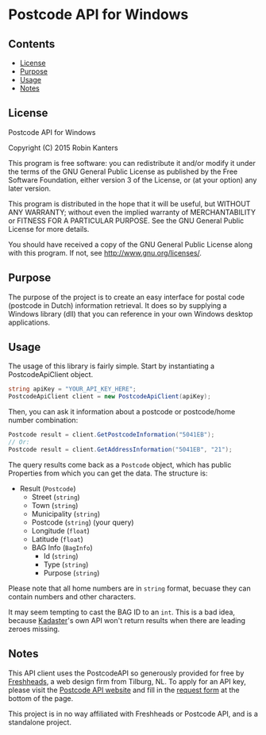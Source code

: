 Postcode API for Windows
========================

Contents
--------
- [License](#license)
- [Purpose](#purpose)
- [Usage](#usage)
- [Notes](#notes)

License
-------
Postcode API for Windows

Copyright (C) 2015  Robin Kanters

This program is free software: you can redistribute it and/or modify
it under the terms of the GNU General Public License as published by
the Free Software Foundation, either version 3 of the License, or
(at your option) any later version.

This program is distributed in the hope that it will be useful,
but WITHOUT ANY WARRANTY; without even the implied warranty of
MERCHANTABILITY or FITNESS FOR A PARTICULAR PURPOSE.  See the
GNU General Public License for more details.

You should have received a copy of the GNU General Public License
along with this program.  If not, see <http://www.gnu.org/licenses/>.

Purpose
-------
The purpose of the project is to create an easy interface for postal code (postcode in Dutch) information retrieval. It does so by supplying a Windows library (dll) that you can reference in your own Windows desktop applications.

Usage
-----
The usage of this library is fairly simple. Start by instantiating a PostcodeApiClient object.
```C#
string apiKey = "YOUR_API_KEY_HERE";
PostcodeApiClient client = new PostcodeApiClient(apiKey);
```

Then, you can ask it information about a postcode or postcode/home number combination:
```C#
Postcode result = client.GetPostcodeInformation("5041EB");
// Or:
Postcode result = client.GetAddressInformation("5041EB", "21");
```

The query results come back as a ```Postcode``` object, which has public Properties from which you can get the data. The structure is:
- Result (```Postcode```)
  - Street (```string```)
  - Town (```string```)
  - Municipality (```string```)
  - Postcode (```string```) (your query)
  - Longitude (```float```)
  - Latitude (```float```)
  - BAG Info (```BagInfo```)
    - Id (```string```)
    - Type (```string```)
    - Purpose (```string```)

Please note that all home numbers are in ```string``` format, becuase they can contain numbers and other characters.

It may seem tempting to cast the BAG ID to an ```int```. This is a bad idea, because [Kadaster](https://bagviewer.kadaster.nl/lvbag/bag-viewer/index.html)'s own API won't return results when there are leading zeroes missing.

Notes
-----
This API client uses the PostcodeAPI so generously provided for free by [Freshheads](http://www.freshheads.com/), a web design firm from Tilburg, NL. To apply for an API key, please visit the [Postcode API website](http://www.postcodeapi.nu/) and fill in the [request form](http://www.postcodeapi.nu/#request) at the bottom of the page.

This project is in no way affiliated with Freshheads or Postcode API, and is a standalone project.

